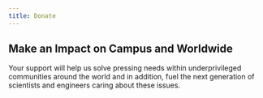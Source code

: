 ```yaml
---
title: Donate
---
```


## Make an Impact on Campus and Worldwide 

Your support will help us solve pressing needs within underprivileged communities around the world and in addition, fuel the next generation of scientists and engineers caring about these issues.